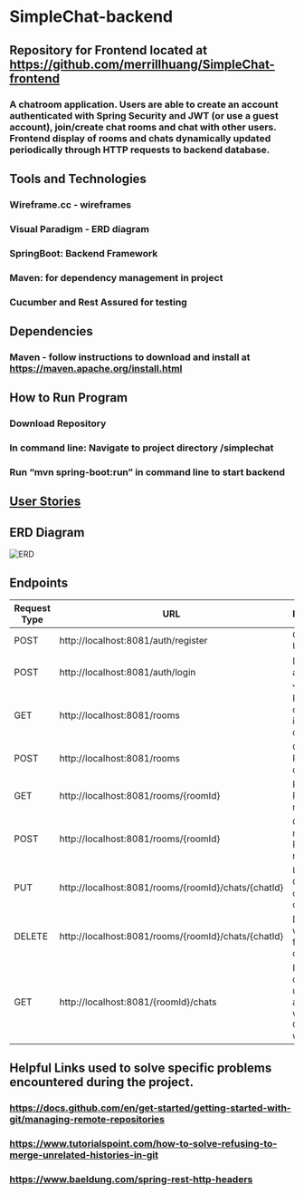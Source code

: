 # SimpleChat-backend

## Repository for Frontend located at https://github.com/merrillhuang/SimpleChat-frontend
### A chatroom application. Users are able to create an account authenticated with Spring Security and JWT (or use a guest account), join/create chat rooms and chat with other users. Frontend display of rooms and chats dynamically updated periodically through HTTP requests to backend database.

## Tools and Technologies
### Wireframe.cc - wireframes
### Visual Paradigm - ERD diagram
### SpringBoot: Backend Framework
### Maven: for dependency management in project
### Cucumber and Rest Assured for testing

## Dependencies
### Maven - follow instructions to download and install at https://maven.apache.org/install.html

## How to Run Program
### Download Repository
### In command line: Navigate to project directory /simplechat
### Run “mvn spring-boot:run” in command line to start backend

## [User Stories](https://github.com/merrillhuang/SimpleChat-backend/blob/main/SimpleChat%20User%20Stories.pdf)

## ERD Diagram
![ERD](https://github.com/merrillhuang/SimpleChat-backend/blob/main/SimpleChat-erd.jpg)


## Endpoints
| Request Type | URL | Functionality | Access |
| ------------ | --- | ------------- | ------ |
| POST | http://localhost:8081/auth/register | Create a new User account | public |
| POST | http://localhost:8081/auth/login | Login a User and return a JWT | public |
| GET | http://localhost:8081/rooms | Return a list of all Rooms in the database | private |
| POST | http://localhost:8081/rooms | Create a new Room in the database | private |
| GET | http://localhost:8081/rooms/{roomId} | Returns the Room with roomId | private |
| POST | http://localhost:8081/rooms/{roomId} | Creates a new Chat in Room with roomId | private |
| PUT | http://localhost:8081/rooms/{roomId}/chats/{chatId} | Updates Chat with chatId in database | private |
| DELETE | http://localhost:8081/rooms/{roomId}/chats/{chatId} | Deletes Chat with chatId from database | private |
| GET | http://localhost:8081/{roomId}/chats | Returns a list of the usernames associated with each Chat in Room with roomId | private |

## Helpful Links used to solve specific problems encountered during the project.
### https://docs.github.com/en/get-started/getting-started-with-git/managing-remote-repositories
### https://www.tutorialspoint.com/how-to-solve-refusing-to-merge-unrelated-histories-in-git
### https://www.baeldung.com/spring-rest-http-headers

